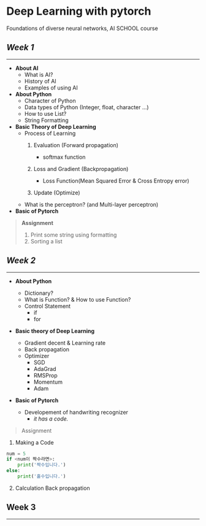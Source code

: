# Deep Learning with pytorch

Foundations of diverse neural networks, AI SCHOOL course 

## *Week 1*
--- 
- **About AI** 
    - What is AI?
    - History of AI 
    - Examples of using AI 
- **About Python** 
    - Character of Python 
    - Data types of Python (Integer, float, character ...)
    - How to use List? 
    - String Formatting 
- **Basic Theory of Deep Learning** 
    - Process of Learning 
        1) Evaluation (Forward propagation)
            - softmax function 

        2) Loss and Gradient (Backpropagation)
            - Loss Function(Mean Squared Error & Cross Entropy error)
        3) Update (Optimize)
    - What is the perceptron? (and Multi-layer perceptron) 
- **Basic of Pytorch**

>**Assignment**
>1) Print some string using formatting 
>2) Sorting a list  


## *Week 2* 
---
- **About Python**
    - Dictionary? 
    - What is Function? & How to use Function? 
    - Control Statement
        - if
        - for 

- **Basic theory of Deep Learning**
    - Gradient decent & Learning rate 
    - Back propagation 
    - Optimizer 
        - SGD 
        - AdaGrad 
        - RMSProp
        - Momentum
        - Adam
- **Basic of Pytorch**
    - Developement of handwriting recognizer 
        - _it has a code._
    
>Assignment 
1) Making a Code
```py
num = 5 
if <num이 짝수라면>:
    print('짝수입니다.')
else: 
    print('홀수입니다.')
```
2) Calculation Back propagation 

## **Week 3**
---


